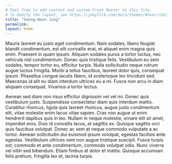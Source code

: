 ```yaml
---
# Feel free to add content and custom Front Matter to this file.
# To modify the layout, see https://jekyllrb.com/docs/themes/#overriding-theme-defaults
title: "Seong-Heon Jung"
permalink:  
layout: home
---
```

 Mauris laoreet eu justo eget condimentum. Nam sodales, libero feugiat blandit condimentum, est elit convallis erat, et aliquet enim magna quis enim. Praesent in quam ipsum. Aliquam sodales purus a tortor luctus, nec vehicula nisl condimentum. Donec quis tristique felis. Vestibulum eu sem sodales, tempor tortor eu, efficitur turpis. Nulla sollicitudin neque rutrum augue luctus fringilla. Morbi a tellus faucibus, laoreet dolor quis, consequat ipsum. Phasellus congue iaculis libero, id scelerisque leo tincidunt sed. Maecenas id elit eu diam interdum ultrices eu a mi. Fusce non arcu in diam aliquam consequat. Vivamus a tortor lectus.

Aenean sed diam non risus efficitur dignissim vel vel mi. Donec quis vestibulum justo. Suspendisse consectetur diam quis interdum mattis. Curabitur rhoncus, ligula quis laoreet rhoncus, augue justo condimentum elit, vitae molestie enim lacus vitae sapien. Cras non augue ut enim hendrerit dapibus quis in leo. Nullam in neque molestie, ornare elit sit amet, imperdiet eros. Duis id convallis lacus, at sagittis ex. Quisque sagittis orci quis faucibus volutpat. Donec ac sem at neque commodo vulputate a ac tortor. Aenean sollicitudin dui euismod ipsum volutpat, egestas facilisis ante egestas. Vestibulum ultrices sem non augue tristique suscipit. Fusce turpis est, commodo et ante condimentum, commodo volutpat odio. Nunc viverra vel nibh sed bibendum. Etiam finibus at dolor et mattis. Quisque accumsan felis pretium, fringilla leo et, lacinia turpis. 